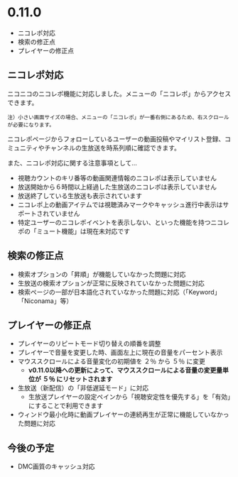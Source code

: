 ﻿# 0.11.0 

* ニコレポ対応
* 検索の修正点
* プレイヤーの修正点

## ニコレポ対応

ニコニコのニコレポ機能に対応しました。メニューの「ニコレポ」からアクセスできます。

```
注）小さい画面サイズの場合、メニューの「ニコレポ」が一番右側にあるため、右スクロールが必要になります。
```

ニコレポページからフォローしているユーザーの動画投稿やマイリスト登録、コミュニティやチャンネルの生放送を時系列順に確認できます。

また、ニコレポ対応に関する注意事項として…

* 視聴カウントのキリ番等の動画関連情報のニコレポは表示していません
* 放送開始から６時間以上経過した生放送のニコレポは表示していません
* 放送終了している生放送も表示されています
* ニコレポ上の動画アイテムでは視聴済みマークやキャッシュ進行中表示はサポートされていません
* 特定ユーザーのニコレポイベントを表示しない、といった機能を持つニコレポの「ミュート機能」は現在未対応です


## 検索の修正点

* 検索オプションの「昇順」が機能していなかった問題に対応
* 生放送の検索オプションが正常に反映されていなかった問題に対応
* 検索ページの一部が日本語化されていなかった問題に対応（「Keyword」「Niconama」等）

## プレイヤーの修正点

* プレイヤーのリピートモード切り替えの順番を調整
* プレイヤーで音量を変更した時、画面左上に現在の音量をパーセント表示
* マウススクロールによる音量変化の初期値を ２％ から ５％ に変更
  * **v0.11.0以降への更新によって、マウススクロールによる音量の変更量単位が ５％ にリセットされます**
* 生放送（新配信）の「非低遅延モード」に対応
  * 生放送プレイヤーの設定ペインから「視聴安定性を優先する」を「有効」にすることで利用できます
* ウィンドウ最小化時に動画プレイヤーの連続再生が正常に機能していなかった問題に対応



## 今後の予定

* DMC画質のキャッシュ対応

